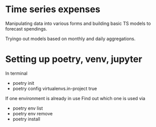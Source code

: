 # Time series expenses
Manipulating data into various forms and building basic TS models to forecast spendings.

Tryingo out models based on monthly and daily aggregations.


# Setting up poetry, venv, jupyter

In terminal
* poetry init
* poetry config virtualenvs.in-project true  

If one environment is already in use
Find out which one is used via
* poetry env list
* poetry env remove <current env>
* poetry install